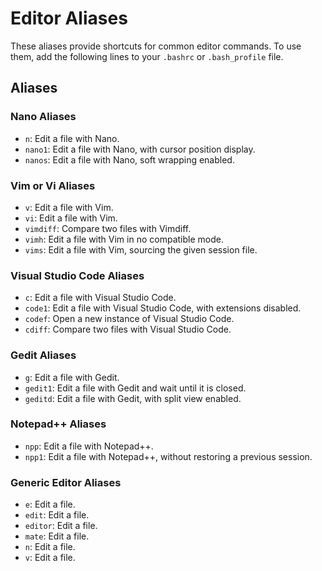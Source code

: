 # Editor Aliases

These aliases provide shortcuts for common editor commands. To use them,
add the following lines to your `.bashrc` or `.bash_profile` file.

## Aliases

### Nano Aliases

- `n`: Edit a file with Nano.
- `nano1`: Edit a file with Nano, with cursor position display.
- `nanos`: Edit a file with Nano, soft wrapping enabled.

### Vim or Vi Aliases

- `v`: Edit a file with Vim.
- `vi`: Edit a file with Vim.
- `vimdiff`: Compare two files with Vimdiff.
- `vimh`: Edit a file with Vim in no compatible mode.
- `vims`: Edit a file with Vim, sourcing the given session file.

### Visual Studio Code Aliases

- `c`: Edit a file with Visual Studio Code.
- `code1`: Edit a file with Visual Studio Code, with extensions disabled.
- `codef`: Open a new instance of Visual Studio Code.
- `cdiff`: Compare two files with Visual Studio Code.

### Gedit Aliases

- `g`: Edit a file with Gedit.
- `gedit1`: Edit a file with Gedit and wait until it is closed.
- `geditd`: Edit a file with Gedit, with split view enabled.

### Notepad++ Aliases

- `npp`: Edit a file with Notepad++.
- `npp1`: Edit a file with Notepad++, without restoring a previous session.

### Generic Editor Aliases

- `e`: Edit a file.
- `edit`: Edit a file.
- `editor`: Edit a file.
- `mate`: Edit a file.
- `n`: Edit a file.
- `v`: Edit a file.
